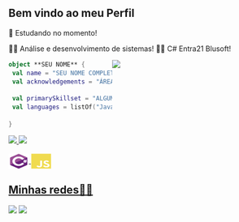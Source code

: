 ## Bem vindo ao meu Perfil ##



  🏫 Estudando no momento!
  
🧑‍🎓 Análise e desenvolvimento de sistemas!
🧑‍🎓 C# Entra21 Blusoft!
 
 <img align="right" width="300" src="https://i2.wp.com/allhtaccess.info/wp-content/uploads/2018/03/programming.gif?fit=1281%2C716&ssl=1" />

```kotlin
object **SEU NOME** {
 val name = "SEU NOME COMPLETO"
 val acknowledgements = "ÁREA DE CONHECIMENTO"
 
 val primarySkillset = "ALGUMAS HABILIDADES"
 val languages = listOf("Java", "Python", "JavaScript", "Kotlin", "React") 

}
```
 
  <div>
  <a href="https://github.com/Felipejaci">
  <img height="180em" src="https://github-readme-stats.vercel.app/api?username=Felipejaci&show_icons=true&theme=dracula&include_all_commits=true&count_private=true"/>
  <img height="180em" src="https://github-readme-stats.vercel.app/api/top-langs/?username=Felipejaci&layout=compact&langs_count=7&theme=dracula"/>
</div>
 
<div style="display: inline_block"><br>
  <img align="center" alt="Felipe-Csharp" height="30" width="40" src="https://raw.githubusercontent.com/devicons/devicon/master/icons/csharp/csharp-original.svg">
  <img align="center" alt="Felipe-Js" height="30" width="40" src="https://raw.githubusercontent.com/devicons/devicon/master/icons/javascript/javascript-plain.svg">
  
  </div>
  
  ##
  

   ## Minhas redes👨‍💻 ##
  <div>   
  <a href="https://www.instagram.com/felipe_aja" target="_blank"><img src="https://img.shields.io/badge/-Instagram-%23E4405F?style=for-the-badge&logo=instagram&logoColor=white" target="_blank"></a>
  <a href="https://www.linkedin.com/in/felipe-andrei-jacinto-873848215/" target="_blank"><img src="https://img.shields.io/badge/-LinkedIn-%230077B5?style=for-the-badge&logo=linkedin&logoColor=white" target="_blank"></a>
    
 
 
 
  </div>
 
